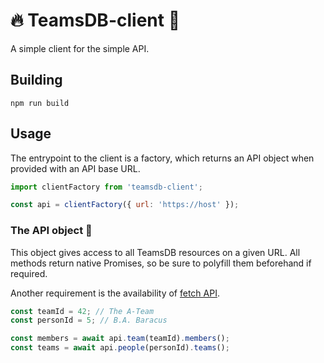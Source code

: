 # :fire: TeamsDB-client :eyes:

A simple client for the simple API.

## Building

```
npm run build
```

## Usage

The entrypoint to the client is a factory, which returns an API object when provided with an API base URL.

```javascript
import clientFactory from 'teamsdb-client';

const api = clientFactory({ url: 'https://host' });
```

### The API object :metal:

This object gives access to all TeamsDB resources on a given URL. All methods return native Promises, so be sure to polyfill them beforehand if required.

Another requirement is the availability of [fetch API](https://developer.mozilla.org/en-US/docs/Web/API/Fetch_API).

```javascript
const teamId = 42; // The A-Team
const personId = 5; // B.A. Baracus

const members = await api.team(teamId).members();
const teams = await api.people(personId).teams();
```
